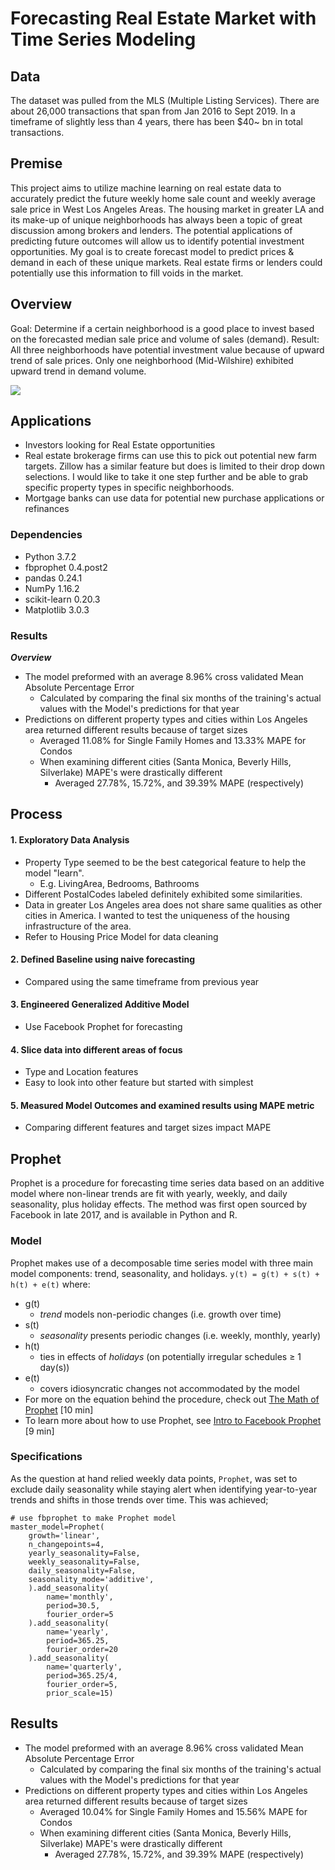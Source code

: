 # Forecasting Real Estate Market with Time Series Modeling

## Data
The dataset was pulled from the MLS (Multiple Listing Services). There are about 26,000 transactions that span from Jan 2016 to Sept 2019. In a timeframe of slightly less than 4 years, there has been $40~ bn in total transactions.

## Premise
This project aims to utilize machine learning on real estate data to accurately predict the future weekly home sale count and weekly average sale price in West Los Angeles Areas. The housing market in greater LA and its make-up of unique neighborhoods has always been a topic of great discussion among brokers and lenders. The potential applications of predicting future outcomes will allow us to identify potential investment opportunities. My goal is to create forecast model to predict prices & demand in each of these unique markets. Real estate firms or lenders could potentially use this information to fill voids in the market.

## Overview
Goal:
Determine if a certain neighborhood is a good place to invest based on the forecasted median sale price and volume of sales (demand).
Result:
All three neighborhoods have potential investment value because of upward trend of sale prices. Only one neighborhood (Mid-Wilshire) exhibited upward trend in demand volume.

<img src="https://github.com/esotewic/house_sales_forecast/blob/master/pictures/condo_volume.png">

## Applications
- Investors looking for Real Estate opportunities
- Real estate brokerage firms can use this to pick out potential new farm targets. Zillow has a similar feature but does is limited to their drop down selections. I would like to take it one step further and be able to grab specific property types in specific neighborhoods.
- Mortgage banks can use data for potential new purchase applications or refinances

### Dependencies
- Python 3.7.2  
- fbprophet 0.4.post2
- pandas 0.24.1
- NumPy 1.16.2
- scikit-learn 0.20.3
- Matplotlib 3.0.3
### Results
***Overview***
- The model preformed with an average 8.96% cross validated Mean Absolute Percentage Error
    - Calculated by comparing the final six months of the training's actual values with the Model's predictions for that year
- Predictions on different property types and cities within Los Angeles area returned different results because of target sizes
    - Averaged 11.08% for Single Family Homes and 13.33% MAPE for Condos
    - When examining different cities (Santa Monica, Beverly Hills, Silverlake) MAPE's were drastically different
        - Averaged 27.78%, 15.72%, and 39.39% MAPE (respectively)

## Process
#### 1. Exploratory Data Analysis
  - Property Type seemed to be the best categorical feature to help the model "learn".
    - E.g. LivingArea, Bedrooms, Bathrooms
  - Different PostalCodes labeled definitely exhibited some similarities.
  - Data in greater Los Angeles area does not share same qualities as other cities in America. I wanted to test the uniqueness of the housing infrastructure of the area.
  - Refer to Housing Price Model for data cleaning

#### 2. Defined Baseline using naive forecasting
  - Compared using the same timeframe from previous year

#### 3. Engineered Generalized Additive Model
 - Use Facebook Prophet for forecasting

#### 4. Slice data into different areas of focus
  - Type and Location features
  - Easy to look into other feature but started with simplest

#### 5. Measured Model Outcomes and examined results using MAPE metric
  - Comparing different features and target sizes impact MAPE


## Prophet
Prophet is a procedure for forecasting time series data based on an additive model where non-linear trends are fit with yearly, weekly, and daily seasonality, plus holiday effects. The method was first open sourced by Facebook in late 2017, and is available in Python and R.
### Model
Prophet makes use of a decomposable time series model with three main model components: trend, seasonality, and holidays.
`y(t) = g(t) + s(t) + h(t) + e(t)`
where:
- g(t)
    - *trend* models non-periodic changes (i.e. growth over time)
- s(t)
    - *seasonality* presents periodic changes (i.e. weekly, monthly, yearly)
- h(t)
    - ties in effects of *holidays* (on potentially irregular schedules ≥ 1 day(s))
- e(t)
    - covers idiosyncratic changes not accommodated by the model
- For more on the equation behind the procedure, check out [The Math of Prophet](https://medium.com/future-vision/the-math-of-prophet-46864fa9c55a) [10 min]
- To learn more about how to use Prophet, see [Intro to Facebook Prophet](https://medium.com/future-vision/intro-to-prophet-9d5b1cbd674e) [9 min]
### Specifications
As the question at hand relied weekly data points, `Prophet`, was set to exclude daily  seasonality while staying alert when identifying year-to-year trends and shifts in those trends over time. This was achieved;  
```
# use fbprophet to make Prophet model
master_model=Prophet(
    growth='linear',
    n_changepoints=4,
    yearly_seasonality=False,
    weekly_seasonality=False,
    daily_seasonality=False,
    seasonality_mode='additive',
    ).add_seasonality(
        name='monthly',
        period=30.5,
        fourier_order=5
    ).add_seasonality(
        name='yearly',
        period=365.25,
        fourier_order=20
    ).add_seasonality(
        name='quarterly',
        period=365.25/4,
        fourier_order=5,
        prior_scale=15)
```
## Results  
- The model preformed with an average 8.96% cross validated Mean Absolute Percentage Error
    - Calculated by comparing the final six months of the training's actual values with the Model's predictions for that year
- Predictions on different property types and cities within Los Angeles area returned different results because of target sizes
    - Averaged 10.04% for Single Family Homes and 15.56% MAPE for Condos
    - When examining different cities (Santa Monica, Beverly Hills, Silverlake) MAPE's were drastically different
        - Averaged 27.78%, 15.72%, and 39.39% MAPE (respectively)
